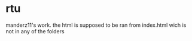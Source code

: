 # rtu
manderz11's work.
the html is supposed to be ran from index.html wich is not in any of the folders
